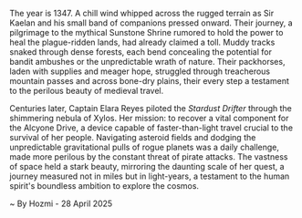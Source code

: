 
The year is 1347.  A chill wind whipped across the rugged terrain as Sir Kaelan and his small band of companions pressed onward. Their journey, a pilgrimage to the mythical Sunstone Shrine rumored to hold the power to heal the plague-ridden lands, had already claimed a toll.  Muddy tracks snaked through dense forests, each bend concealing the potential for bandit ambushes or the unpredictable wrath of nature.  Their packhorses, laden with supplies and meager hope, struggled through treacherous mountain passes and across bone-dry plains, their every step a testament to the perilous beauty of medieval travel.

Centuries later, Captain Elara Reyes piloted the *Stardust Drifter* through the shimmering nebula of Xylos.  Her mission: to recover a vital component for the Alcyone Drive, a device capable of faster-than-light travel crucial to the survival of her people.  Navigating asteroid fields and dodging the unpredictable gravitational pulls of rogue planets was a daily challenge, made more perilous by the constant threat of pirate attacks.  The vastness of space held a stark beauty, mirroring the daunting scale of her quest, a journey measured not in miles but in light-years, a testament to the human spirit's boundless ambition to explore the cosmos.

~ By Hozmi - 28 April 2025
